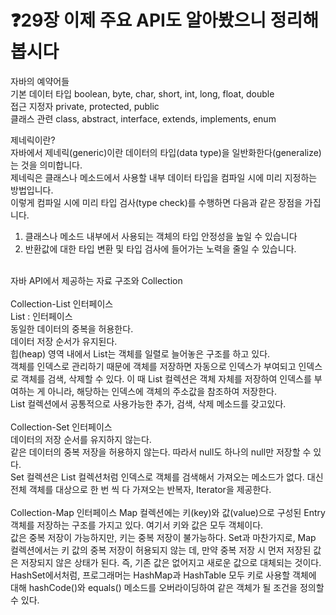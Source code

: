 # ❓29장 이제 주요 API도 알아봤으니 정리해 봅시다
자바의 예약어들<br>
기본 데이터 타입	boolean, byte, char, short, int, long, float, double<br>
접근 지정자	private, protected, public<br>
클래스 관련	class, abstract, interface, extends, implements, enum<br>

제네릭이란?<br>
자바에서 제네릭(generic)이란 데이터의 타입(data type)을 일반화한다(generalize)는 것을 의미합니다.<br>
제네릭은 클래스나 메소드에서 사용할 내부 데이터 타입을 컴파일 시에 미리 지정하는 방법입니다.<br>
이렇게 컴파일 시에 미리 타입 검사(type check)를 수행하면 다음과 같은 장점을 가집니다.<br>
1. 클래스나 메소드 내부에서 사용되는 객체의 타입 안정성을 높일 수 있습니다<br>
2. 반환값에 대한 타입 변환 및 타입 검사에 들어가는 노력을 줄일 수 있습니다.<br>
<br>
자바 API에서 제공하는 자료 구조와 Collection<br>
<br>
Collection-List 인터페이스<br>
List : 인터페이스<br>
동일한 데이터의 중복을 허용한다.<br>
데이터 저장 순서가 유지된다.<br>
힙(heap) 영역 내에서 List는 객체를 일렬로 늘어놓은 구조를 하고 있다.<br>
객체를 인덱스로 관리하기 때문에 객체를 저장하면 자동으로 인덱스가 부여되고 인덱스로 객체를 검색, 삭제할 수 있다. 이 때 List 컬렉션은 객체 자체를 저장하여 인덱스를 부여하는 게 아니라, 해당하는 인덱스에 객체의 주소값을 참조하여 저장한다.<br>
List 컬렉션에서 공통적으로 사용가능한 추가, 검색, 삭제 메소드를 갖고있다. <br>
<br>
Collection-Set 인터페이스<br>
데이터의 저장 순서를 유지하지 않는다.<br>
같은 데이터의 중복 저장을 허용하지 않는다. 따라서 null도 하나의 null만 저장할 수 있다.<br>
Set 컬렉션은 List 컬렉션처럼 인덱스로 객체를 검색해서 가져오는 메소드가 없다. 대신 전체 객체를 대상으로 한 번 씩 다 가져오는 반복자, Iterator을 제공한다. <br>
<br>
Collection-Map 인터페이스
Map 컬렉션에는 키(key)와 값(value)으로 구성된 Entry 객체를 저장하는 구조를 가지고 있다. 여기서 키와 값은 모두 객체이다. <br>
값은 중복 저장이 가능하지만, 키는 중복 저장이 불가능하다. Set과 마찬가지로, Map 컬렉션에서는 키 값의 중복 저장이 허용되지 않는 데, 만약 중복 저장 시 먼저 저장된 값은 저장되지 않은 상태가 된다. 즉, 기존 값은 없어지고 새로운 값으로 대체되는 것이다. <br>
HashSet에서처럼, 프로그래머는 HashMap과 HashTable 모두 키로 사용할 객체에 대해 hashCode()와 equals() 메소드를 오버라이딩하여 같은 객체가 될 조건을 정의할 수 있다. <br>

